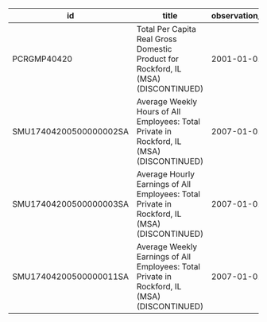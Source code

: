 | id                     | title                                                                                        | observation_start   | observation_end   |
|------------------------|----------------------------------------------------------------------------------------------|---------------------|-------------------|
| PCRGMP40420            | Total Per Capita Real Gross Domestic Product for Rockford, IL (MSA) (DISCONTINUED)           | 2001-01-01          | 2017-01-01        |
| SMU17404200500000002SA | Average Weekly Hours of All Employees: Total Private in Rockford, IL (MSA) (DISCONTINUED)    | 2007-01-01          | 2022-03-01        |
| SMU17404200500000003SA | Average Hourly Earnings of All Employees: Total Private in Rockford, IL (MSA) (DISCONTINUED) | 2007-01-01          | 2022-03-01        |
| SMU17404200500000011SA | Average Weekly Earnings of All Employees: Total Private in Rockford, IL (MSA) (DISCONTINUED) | 2007-01-01          | 2022-03-01        |